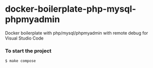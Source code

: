 # docker-boilerplate-php-mysql-phpmyadmin
Docker boilerplate with php/mysql/phpmyadmin with remote debug for Visual Studio Code

### To start the project

```
$ make compose
```
